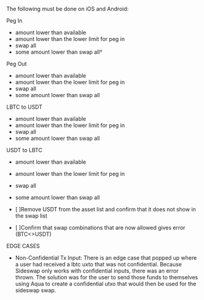 The following must be done on iOS and Android:

Peg In
- amount lower than available
- amount lower than the lower limit for peg in
- swap all
- some amount lower than swap all†

Peg Out
- amount lower than available
- amount lower than the lower limit for peg in
- swap all
- some amount lower than swap all

LBTC to USDT
- amount lower than available
- amount lower than the lower limit for peg in
- swap all
- some amount lower than swap all

USDT to LBTC
- amount lower than available
- amount lower than the lower limit for peg in
- swap all
- some amount lower than swap all

- [ ]Remove USDT from the asset list and confirm that it does not show in the swap list

- [ ]Confirm that swap combinations that are now allowed gives error (BTC<>USDT)

EDGE CASES

- Non-Confidential Tx Input: There is an edge case that popped up where a user had received a lbtc uxto that was not confidential. Because Sideswap only works with confidential inputs, there was an error thrown. The solution was for the user to send those funds to themselves using Aqua to create a confidential utxo that would then be used for the sideswap swap.
